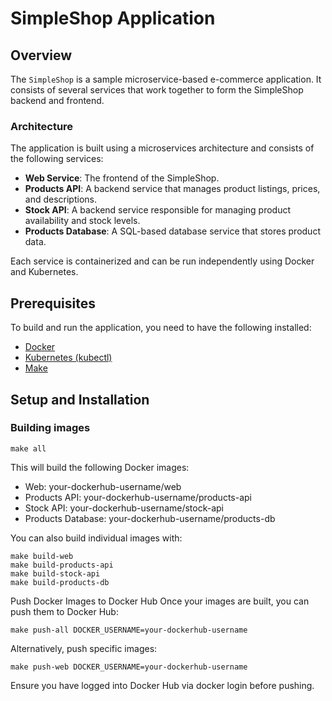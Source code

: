 # SimpleShop Application

## Overview

The `SimpleShop` is a sample microservice-based e-commerce application. It consists of several services that work together to form the SimpleShop backend and frontend.

### Architecture

The application is built using a microservices architecture and consists of the following services:

- **Web Service**: The frontend of the SimpleShop.
- **Products API**: A backend service that manages product listings, prices, and descriptions.
- **Stock API**: A backend service responsible for managing product availability and stock levels.
- **Products Database**: A SQL-based database service that stores product data.

Each service is containerized and can be run independently using Docker and Kubernetes.

## Prerequisites

To build and run the application, you need to have the following installed:

- [Docker](https://docs.docker.com/get-docker/)
- [Kubernetes (kubectl)](https://kubernetes.io/docs/tasks/tools/install-kubectl/)
- [Make](https://www.gnu.org/software/make/)

## Setup and Installation

### Building images

```
make all
```
This will build the following Docker images:

- Web: your-dockerhub-username/web
- Products API: your-dockerhub-username/products-api
- Stock API: your-dockerhub-username/stock-api
- Products Database: your-dockerhub-username/products-db

You can also build individual images with:

```
make build-web
make build-products-api
make build-stock-api
make build-products-db
```

Push Docker Images to Docker Hub
Once your images are built, you can push them to Docker Hub:

```
make push-all DOCKER_USERNAME=your-dockerhub-username
```

Alternatively, push specific images:

```
make push-web DOCKER_USERNAME=your-dockerhub-username
```

Ensure you have logged into Docker Hub via docker login before pushing.